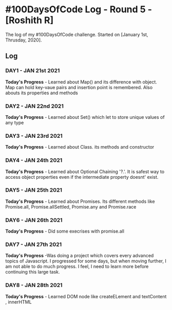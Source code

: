 # #100DaysOfCode Log - Round 5 - [Roshith R]

The log of my #100DaysOfCode challenge. Started on [January 1st, Thrusday, 2020].

## Log

### DAY1 - JAN 21st 2021

**Today's Progress** - Learned about Map() and its difference with object. Map can hold key-vaue pairs and insertion point is remembered. Also abouts its properties and methods

### DAY2 - JAN 22nd 2021

**Today's Progress** - Learned about Set() which let to store unique values of any type

### DAY3 - JAN 23rd 2021

**Today's Progress** - Learned about Class. its methods and constructor

### DAY4 - JAN 24th 2021

**Today's Progress** - Learned about Optional Chaining '?.'. It is safest way to access object properties even if the intermediate property doesnt' exist. 

### DAY5 - JAN 25th 2021

**Today's Progress** - Learned about Promises. Its different methods like Promise.all, Promise.allSettled, Promise.any and Promise.race

### DAY6 - JAN 26th 2021

**Today's Progress** - Did some execrises with promise.all

### DAY7 - JAN 27th 2021

**Today's Progress** -Was doing a project which covers every advanced topics of Javascript. I progressed for some days, but when moving further, I am not able to do much progress. I feel, I need to learn more before continuing this large task. 

### DAY8 - JAN 28th 2021

**Today's Progress** - Learned DOM node like createELement and textContent , innerHTML